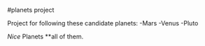 #planets project

Project for following these candidate planets:
-Mars
-Venus
-Pluto

*Nice* Planets **all of them.	
